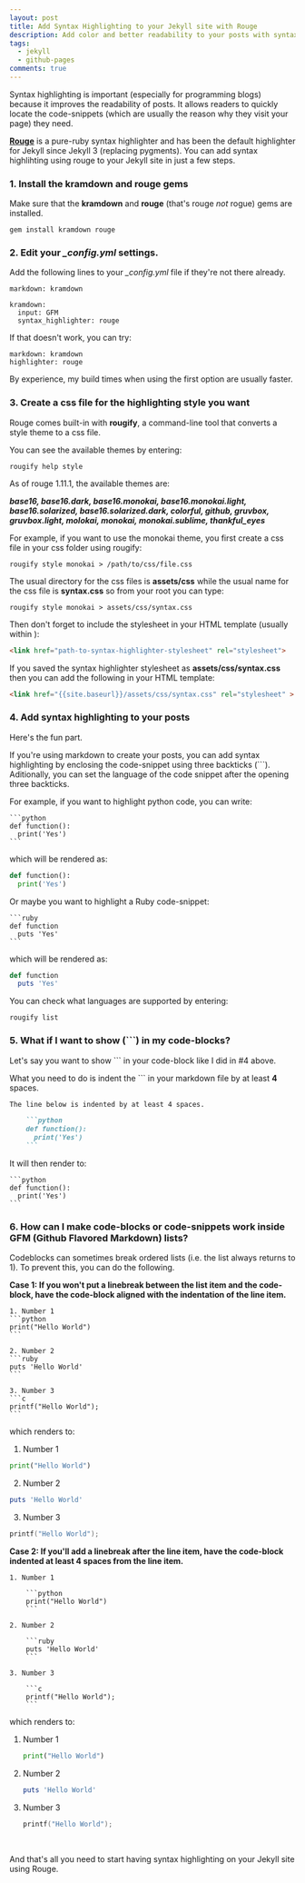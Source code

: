 ```yaml
---
layout: post
title: Add Syntax Highlighting to your Jekyll site with Rouge
description: Add color and better readability to your posts with syntax highlighting via rouge
tags:
  - jekyll
  - github-pages
comments: true
---
```

Syntax highlighting is important (especially for programming blogs) because it improves the readability of posts. It allows readers to quickly locate the code-snippets (which are usually the reason why they visit your page) they need.

[**Rouge**](https://github.com/jneen/rouge) is a pure-ruby syntax highlighter and has been the default highlighter for Jekyll since Jekyll 3 (replacing pygments). You can add syntax highlihting using rouge to your Jekyll site in just a few steps.


### 1. Install the kramdown and rouge gems

Make sure that the **kramdown** and **rouge** (that's rouge *not* rogue) gems are installed.

```shell
gem install kramdown rouge
```


### 2. Edit your *_config.yml* settings.

Add the following lines to your *_config.yml* file if they're not there already.

```
markdown: kramdown

kramdown:
  input: GFM
  syntax_highlighter: rouge
```

If that doesn't work, you can try:
```
markdown: kramdown
highlighter: rouge
```

By experience, my build times when using the first option are usually faster.


### 3. Create a css file for the highlighting style you want

Rouge comes built-in with **rougify**, a command-line tool that converts a style theme to a css file.

You can see the available themes by entering:
```shell
rougify help style
```

As of rouge 1.11.1, the available themes are:

_**base16, base16.dark, base16.monokai, base16.monokai.light, base16.solarized, base16.solarized.dark, colorful, github, gruvbox, gruvbox.light, molokai, monokai, monokai.sublime, thankful_eyes**_

For example, if you want to use the monokai theme, you first create a css file in your css folder using rougify:
```shell
rougify style monokai > /path/to/css/file.css
```

The usual directory for the css files is **assets/css** while the usual name for the css file is **syntax.css** so from your root you can type:
```shell
rougify style monokai > assets/css/syntax.css
```

Then don't forget to include the stylesheet in your HTML template (usually within <head></head>):
```html
<link href="path-to-syntax-highlighter-stylesheet" rel="stylesheet">
```

If you saved the syntax highlighter stylesheet as **assets/css/syntax.css** then you can add the following in your HTML template:
```html
<link href="{{site.baseurl}}/assets/css/syntax.css" rel="stylesheet" >
```


### 4. Add syntax highlighting to your posts

Here's the fun part.

If you're using markdown to create your posts, you can add syntax highlighting by enclosing the code-snippet using three backticks (```). Aditionally, you can set the language of the code snippet after the opening three backticks.

For example, if you want to highlight python code, you can write:

    ```python
    def function():
      print('Yes')
    ```

which will be rendered as:

```python
def function():
  print('Yes')
```

Or maybe you want to highlight a Ruby code-snippet:

    ```ruby
    def function
      puts 'Yes'
    ```

which will be rendered as:

```ruby
def function
  puts 'Yes'
```


You can check what languages are supported by entering:
```shell
rougify list
```


### 5. What if I want to show (```) in my code-blocks?

Let's say you want to show ``` in your code-block like I did in #4 above.

What you need to do is indent the ``` in your markdown file by at least **4** spaces.


```markdown
The line below is indented by at least 4 spaces.

    ```python
    def function():
      print('Yes')
    ```
```
It will then render to:

    ```python
    def function():
      print('Yes')
    ```


### 6. How can I make code-blocks or code-snippets work inside GFM (Github Flavored Markdown) lists?

Codeblocks can sometimes break ordered lists (i.e. the list always returns to 1). To prevent this, you can do the following.


**Case 1: If you won't put a linebreak between the list item and the code-block, have the code-block aligned with the indentation of the line item.**

    1. Number 1
    ```python
    print("Hello World")
    ```

    2. Number 2
    ```ruby
    puts 'Hello World'
    ```

    3. Number 3
    ```c
    printf("Hello World");
    ```

which renders to:

1. Number 1
```python
print("Hello World")
```

2. Number 2
```ruby
puts 'Hello World'
```

3. Number 3
```c
printf("Hello World");
```


**Case 2: If you'll add a linebreak after the line item, have the code-block indented at least 4 spaces from the line item.**


    1. Number 1

        ```python
        print("Hello World")
        ```

    2. Number 2

        ```ruby
        puts 'Hello World'
        ```

    3. Number 3

        ```c
        printf("Hello World");
        ```

which renders to:

1. Number 1

    ```python
    print("Hello World")
    ```
2. Number 2

    ```ruby
    puts 'Hello World'
    ```
3. Number 3

    ```c
    printf("Hello World");
    ```

<br>

And that's all you need to start having syntax highlighting on your Jekyll site using Rouge.
